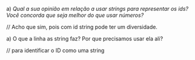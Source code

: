 a) *Qual a sua opinião em relação a usar strings para representar os ids? Você concorda que seja melhor do que usar números?*

// Acho que sim, pois com id string pode ter um diversidade.


a) O que a linha as string faz? Por que precisamos usar ela ali?

// para identificar o ID como uma string


